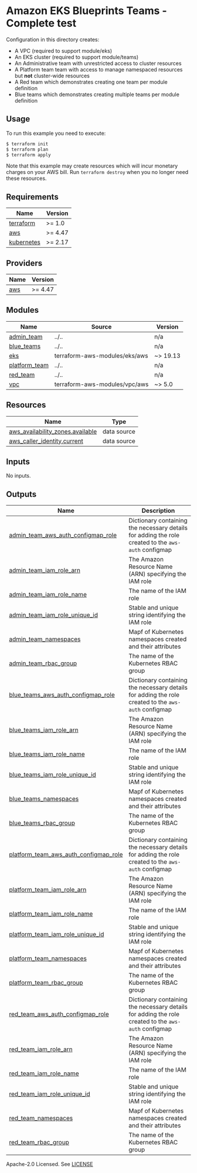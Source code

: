 # Amazon EKS Blueprints Teams - Complete test

Configuration in this directory creates:

- A VPC (required to support module/eks)
- An EKS cluster (required to support module/teams)
- An Administrative team with unrestricted access to cluster resources
- A Platform team team with access to manage namespaced resources but **not** cluster-wide resources
- A Red team which demonstrates creating one team per module definition
- Blue teams which demonstrates creating multiple teams per module definition

## Usage

To run this example you need to execute:

```bash
$ terraform init
$ terraform plan
$ terraform apply
```

Note that this example may create resources which will incur monetary charges on your AWS bill. Run `terraform destroy` when you no longer need these resources.

<!-- BEGINNING OF PRE-COMMIT-TERRAFORM DOCS HOOK -->
## Requirements

| Name | Version |
|------|---------|
| <a name="requirement_terraform"></a> [terraform](#requirement\_terraform) | >= 1.0 |
| <a name="requirement_aws"></a> [aws](#requirement\_aws) | >= 4.47 |
| <a name="requirement_kubernetes"></a> [kubernetes](#requirement\_kubernetes) | >= 2.17 |

## Providers

| Name | Version |
|------|---------|
| <a name="provider_aws"></a> [aws](#provider\_aws) | >= 4.47 |

## Modules

| Name | Source | Version |
|------|--------|---------|
| <a name="module_admin_team"></a> [admin\_team](#module\_admin\_team) | ../.. | n/a |
| <a name="module_blue_teams"></a> [blue\_teams](#module\_blue\_teams) | ../.. | n/a |
| <a name="module_eks"></a> [eks](#module\_eks) | terraform-aws-modules/eks/aws | ~> 19.13 |
| <a name="module_platform_team"></a> [platform\_team](#module\_platform\_team) | ../.. | n/a |
| <a name="module_red_team"></a> [red\_team](#module\_red\_team) | ../.. | n/a |
| <a name="module_vpc"></a> [vpc](#module\_vpc) | terraform-aws-modules/vpc/aws | ~> 5.0 |

## Resources

| Name | Type |
|------|------|
| [aws_availability_zones.available](https://registry.terraform.io/providers/hashicorp/aws/latest/docs/data-sources/availability_zones) | data source |
| [aws_caller_identity.current](https://registry.terraform.io/providers/hashicorp/aws/latest/docs/data-sources/caller_identity) | data source |

## Inputs

No inputs.

## Outputs

| Name | Description |
|------|-------------|
| <a name="output_admin_team_aws_auth_configmap_role"></a> [admin\_team\_aws\_auth\_configmap\_role](#output\_admin\_team\_aws\_auth\_configmap\_role) | Dictionary containing the necessary details for adding the role created to the `aws-auth` configmap |
| <a name="output_admin_team_iam_role_arn"></a> [admin\_team\_iam\_role\_arn](#output\_admin\_team\_iam\_role\_arn) | The Amazon Resource Name (ARN) specifying the IAM role |
| <a name="output_admin_team_iam_role_name"></a> [admin\_team\_iam\_role\_name](#output\_admin\_team\_iam\_role\_name) | The name of the IAM role |
| <a name="output_admin_team_iam_role_unique_id"></a> [admin\_team\_iam\_role\_unique\_id](#output\_admin\_team\_iam\_role\_unique\_id) | Stable and unique string identifying the IAM role |
| <a name="output_admin_team_namespaces"></a> [admin\_team\_namespaces](#output\_admin\_team\_namespaces) | Mapf of Kubernetes namespaces created and their attributes |
| <a name="output_admin_team_rbac_group"></a> [admin\_team\_rbac\_group](#output\_admin\_team\_rbac\_group) | The name of the Kubernetes RBAC group |
| <a name="output_blue_teams_aws_auth_configmap_role"></a> [blue\_teams\_aws\_auth\_configmap\_role](#output\_blue\_teams\_aws\_auth\_configmap\_role) | Dictionary containing the necessary details for adding the role created to the `aws-auth` configmap |
| <a name="output_blue_teams_iam_role_arn"></a> [blue\_teams\_iam\_role\_arn](#output\_blue\_teams\_iam\_role\_arn) | The Amazon Resource Name (ARN) specifying the IAM role |
| <a name="output_blue_teams_iam_role_name"></a> [blue\_teams\_iam\_role\_name](#output\_blue\_teams\_iam\_role\_name) | The name of the IAM role |
| <a name="output_blue_teams_iam_role_unique_id"></a> [blue\_teams\_iam\_role\_unique\_id](#output\_blue\_teams\_iam\_role\_unique\_id) | Stable and unique string identifying the IAM role |
| <a name="output_blue_teams_namespaces"></a> [blue\_teams\_namespaces](#output\_blue\_teams\_namespaces) | Mapf of Kubernetes namespaces created and their attributes |
| <a name="output_blue_teams_rbac_group"></a> [blue\_teams\_rbac\_group](#output\_blue\_teams\_rbac\_group) | The name of the Kubernetes RBAC group |
| <a name="output_platform_team_aws_auth_configmap_role"></a> [platform\_team\_aws\_auth\_configmap\_role](#output\_platform\_team\_aws\_auth\_configmap\_role) | Dictionary containing the necessary details for adding the role created to the `aws-auth` configmap |
| <a name="output_platform_team_iam_role_arn"></a> [platform\_team\_iam\_role\_arn](#output\_platform\_team\_iam\_role\_arn) | The Amazon Resource Name (ARN) specifying the IAM role |
| <a name="output_platform_team_iam_role_name"></a> [platform\_team\_iam\_role\_name](#output\_platform\_team\_iam\_role\_name) | The name of the IAM role |
| <a name="output_platform_team_iam_role_unique_id"></a> [platform\_team\_iam\_role\_unique\_id](#output\_platform\_team\_iam\_role\_unique\_id) | Stable and unique string identifying the IAM role |
| <a name="output_platform_team_namespaces"></a> [platform\_team\_namespaces](#output\_platform\_team\_namespaces) | Mapf of Kubernetes namespaces created and their attributes |
| <a name="output_platform_team_rbac_group"></a> [platform\_team\_rbac\_group](#output\_platform\_team\_rbac\_group) | The name of the Kubernetes RBAC group |
| <a name="output_red_team_aws_auth_configmap_role"></a> [red\_team\_aws\_auth\_configmap\_role](#output\_red\_team\_aws\_auth\_configmap\_role) | Dictionary containing the necessary details for adding the role created to the `aws-auth` configmap |
| <a name="output_red_team_iam_role_arn"></a> [red\_team\_iam\_role\_arn](#output\_red\_team\_iam\_role\_arn) | The Amazon Resource Name (ARN) specifying the IAM role |
| <a name="output_red_team_iam_role_name"></a> [red\_team\_iam\_role\_name](#output\_red\_team\_iam\_role\_name) | The name of the IAM role |
| <a name="output_red_team_iam_role_unique_id"></a> [red\_team\_iam\_role\_unique\_id](#output\_red\_team\_iam\_role\_unique\_id) | Stable and unique string identifying the IAM role |
| <a name="output_red_team_namespaces"></a> [red\_team\_namespaces](#output\_red\_team\_namespaces) | Mapf of Kubernetes namespaces created and their attributes |
| <a name="output_red_team_rbac_group"></a> [red\_team\_rbac\_group](#output\_red\_team\_rbac\_group) | The name of the Kubernetes RBAC group |
<!-- END OF PRE-COMMIT-TERRAFORM DOCS HOOK -->

Apache-2.0 Licensed. See [LICENSE](https://github.com/aws-ia/terraform-aws-eks-blueprints-teams/blob/main/LICENSE)
